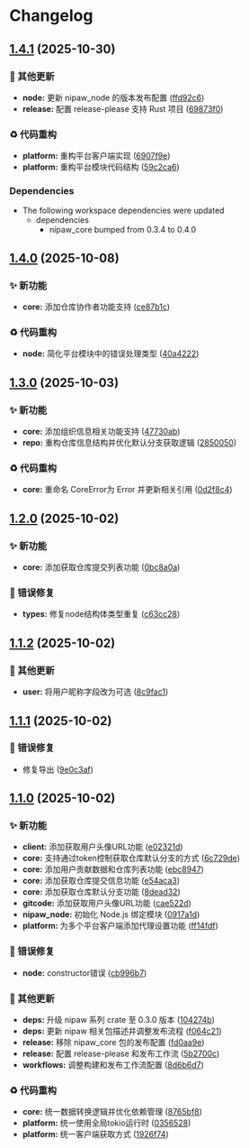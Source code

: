# Changelog

## [1.4.1](https://github.com/puniyu-plugins/nipaw/compare/node-v1.4.0...node-v1.4.1) (2025-10-30)


### 🔧 其他更新

* **node:** 更新 nipaw_node 的版本发布配置 ([ffd92c6](https://github.com/puniyu-plugins/nipaw/commit/ffd92c6ffa68c4ae0ddba473388bada1693a921a))
* **release:** 配置 release-please 支持 Rust 项目 ([69873f0](https://github.com/puniyu-plugins/nipaw/commit/69873f0ddc696958d6b4905611fcf155c0feeea8))


### ♻️ 代码重构

* **platform:** 重构平台客户端实现 ([6907f9e](https://github.com/puniyu-plugins/nipaw/commit/6907f9e409da91f2b5b6986bcaa153ba6a72a897))
* **platform:** 重构平台模块代码结构 ([59c2ca6](https://github.com/puniyu-plugins/nipaw/commit/59c2ca6c6795d7ff686c64a8be86a46b1d461c06))


### Dependencies

* The following workspace dependencies were updated
  * dependencies
    * nipaw_core bumped from 0.3.4 to 0.4.0

## [1.4.0](https://github.com/puniyu-plugins/nipaw/compare/node-v1.3.0...node-v1.4.0) (2025-10-08)


### ✨ 新功能

* **core:** 添加仓库协作者功能支持 ([ce87b1c](https://github.com/puniyu-plugins/nipaw/commit/ce87b1cebeb6319096718353082759ca1f0d897b))


### ♻️ 代码重构

* **node:** 简化平台模块中的错误处理类型 ([40a4222](https://github.com/puniyu-plugins/nipaw/commit/40a42225df28f0dac5e4e1d1ef1a31570b193ed0))

## [1.3.0](https://github.com/puniyu-plugins/nipaw/compare/node-v1.2.0...node-v1.3.0) (2025-10-03)


### ✨ 新功能

* **core:** 添加组织信息相关功能支持 ([47730ab](https://github.com/puniyu-plugins/nipaw/commit/47730ab307762f4a63bd3dd6b4007684891df351))
* **repo:** 重构仓库信息结构并优化默认分支获取逻辑 ([2850050](https://github.com/puniyu-plugins/nipaw/commit/28500500c653ec15103b1442270941a59e243af8))


### ♻️ 代码重构

* **core:** 重命名 CoreError为 Error 并更新相关引用 ([0d2f8c4](https://github.com/puniyu-plugins/nipaw/commit/0d2f8c44e654f0f2640929d20b98dbb85c8b7b60))

## [1.2.0](https://github.com/puniyu-plugins/nipaw/compare/node-v1.1.2...node-v1.2.0) (2025-10-02)


### ✨ 新功能

* **core:** 添加获取仓库提交列表功能 ([0bc8a0a](https://github.com/puniyu-plugins/nipaw/commit/0bc8a0a8ae385cf7d53a2e40c8990f5c89262aac))


### 🐛 错误修复

* **types:** 修复node结构体类型重复 ([c63cc28](https://github.com/puniyu-plugins/nipaw/commit/c63cc28082029d912cd02e36fbf7ad7cea434d76))

## [1.1.2](https://github.com/puniyu-plugins/nipaw/compare/node-v1.1.1...node-v1.1.2) (2025-10-02)


### 🔧 其他更新

* **user:** 将用户昵称字段改为可选 ([8c9fac1](https://github.com/puniyu-plugins/nipaw/commit/8c9fac1aa0f47e825b8665ed4f0bb69c84a2b201))

## [1.1.1](https://github.com/puniyu-plugins/nipaw/compare/node-v1.1.0...node-v1.1.1) (2025-10-02)


### 🐛 错误修复

* 修复导出 ([9e0c3af](https://github.com/puniyu-plugins/nipaw/commit/9e0c3af9d4feec48badf1108a1b405cec9d38e38))

## [1.1.0](https://github.com/puniyu-plugins/nipaw/compare/node-v1.0.2...node-v1.1.0) (2025-10-02)


### ✨ 新功能

* **client:** 添加获取用户头像URL功能 ([e02321d](https://github.com/puniyu-plugins/nipaw/commit/e02321d7eee5e225fb4e235148643031496f1b11))
* **core:** 支持通过token控制获取仓库默认分支的方式 ([6c729de](https://github.com/puniyu-plugins/nipaw/commit/6c729dec53f0d6e29263e22344c67c88721b517d))
* **core:** 添加用户贡献数据和仓库列表功能 ([ebc8947](https://github.com/puniyu-plugins/nipaw/commit/ebc894715d67d6a14c3385ccbe6c786f48c080bd))
* **core:** 添加获取仓库提交信息功能 ([e54aca3](https://github.com/puniyu-plugins/nipaw/commit/e54aca38e6f5b68a34f0729e4f1052cc31d50f6e))
* **core:** 添加获取仓库默认分支功能 ([8dead32](https://github.com/puniyu-plugins/nipaw/commit/8dead321fe0aae917d08ea61fa64a3d64c2c56e3))
* **gitcode:** 添加获取用户头像URL功能 ([cae522d](https://github.com/puniyu-plugins/nipaw/commit/cae522d36232bd45f9bcd22a3a774c4383e760d5))
* **nipaw_node:** 初始化 Node.js 绑定模块 ([0917a1d](https://github.com/puniyu-plugins/nipaw/commit/0917a1d1623e6bca98f78da00546806f21a9d113))
* **platform:** 为多个平台客户端添加代理设置功能 ([ff14fdf](https://github.com/puniyu-plugins/nipaw/commit/ff14fdf6bc78549dcce956e4ee91744dc57a0b0e))


### 🐛 错误修复

* **node:** constructor错误 ([cb996b7](https://github.com/puniyu-plugins/nipaw/commit/cb996b70fb9f57c35e4d886ce39a4632d6def181))


### 🔧 其他更新

* **deps:** 升级 nipaw 系列 crate 至 0.3.0 版本 ([104274b](https://github.com/puniyu-plugins/nipaw/commit/104274b3b62b4e662e1376fcd35b5ec1fcd29e2d))
* **deps:** 更新 nipaw 相关包描述并调整发布流程 ([f064c21](https://github.com/puniyu-plugins/nipaw/commit/f064c211da35fb62f938725406ebe969c320e35b))
* **release:** 移除 nipaw_core 包的发布配置 ([fd0aa9e](https://github.com/puniyu-plugins/nipaw/commit/fd0aa9e595230b9011080736966a3864b53d8419))
* **release:** 配置 release-please 和发布工作流 ([5b2700c](https://github.com/puniyu-plugins/nipaw/commit/5b2700c2155645a6fd5625c9514e3bb89b484307))
* **workflows:** 调整构建和发布工作流配置 ([8d6b6d7](https://github.com/puniyu-plugins/nipaw/commit/8d6b6d7fc9994bbd832afd9ee010b88513c1e5e8))


### ♻️ 代码重构

* **core:** 统一数据转换逻辑并优化依赖管理 ([8765bf8](https://github.com/puniyu-plugins/nipaw/commit/8765bf8e6b483ee10ab723efb01e7476cccc1ff4))
* **platform:** 统一使用全局tokio运行时 ([0356528](https://github.com/puniyu-plugins/nipaw/commit/03565285d577c6210906691854fdf5be9a8ffd99))
* **platform:** 统一客户端获取方式 ([1926f74](https://github.com/puniyu-plugins/nipaw/commit/1926f747aadedaf960f7750306a736c0c48081df))
